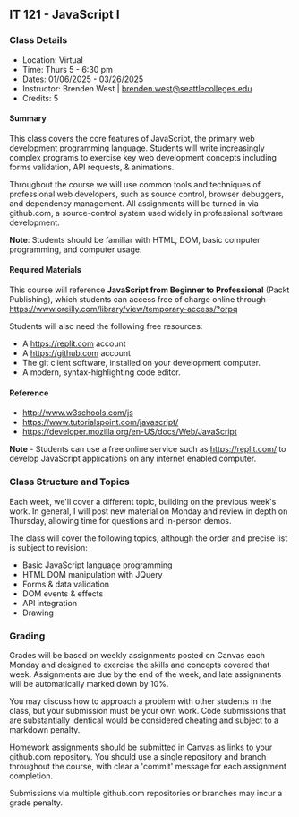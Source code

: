 IT 121 - JavaScript I
--------

### Class Details

* Location: Virtual
* Time: Thurs 5 - 6:30 pm
* Dates: 01/06/2025 - 03/26/2025
* Instructor: Brenden West | brenden.west@seattlecolleges.edu
* Credits: 5

#### Summary

This class covers the core features of JavaScript, the primary web development programming language. Students will write increasingly complex programs to exercise key web development concepts including forms validation, API requests, & animations.

Throughout the course we will use common tools and techniques of professional web developers, such as source control, browser debuggers, and dependency management. All assignments will be turned in via github.com, a source-control system used widely in professional software development.

**Note**: Students should be familiar with HTML, DOM, basic computer programming, and computer usage.

#### Required Materials

This course will reference **JavaScript from Beginner to Professional** (Packt Publishing), which  students can access free of charge online through - https://www.oreilly.com/library/view/temporary-access/?orpq

Students will also need the following free resources:

* A https://replit.com account
* A https://github.com account
* The git client software, installed on your development computer.
* A modern, syntax-highlighting code editor.

#### Reference

- http://www.w3schools.com/js
- https://www.tutorialspoint.com/javascript/
- https://developer.mozilla.org/en-US/docs/Web/JavaScript

**Note** - Students can use a free online service such as https://replit.com/ to develop JavaScript applications on any internet enabled computer.

### Class Structure and Topics

Each week, we'll cover a different topic, building on the previous week's work. In general, I will post new material on Monday and review in depth on Thursday, allowing time for questions and in-person demos.

The class will cover the following topics, although the order and precise list is subject to revision:

- Basic JavaScript language programming
- HTML DOM manipulation with JQuery
- Forms & data validation
- DOM events & effects
- API integration
- Drawing

### Grading

Grades will be based on weekly assignments posted on Canvas each Monday and  designed to exercise the skills and concepts covered that week. Assignments are due by the end of the week, and late assignments will be automatically marked down by 10%.

You may discuss how to approach a problem with other students in the class, but your submission must be your own work. Code submissions that are substantially identical would be considered cheating and subject to a markdown penalty.

Homework assignments should be submitted in Canvas as links to your github.com repository. You should use a single repository and branch throughout the course, with clear a 'commit' message for each assignment completion.

Submissions via multiple github.com repositories or branches may incur a grade penalty.
